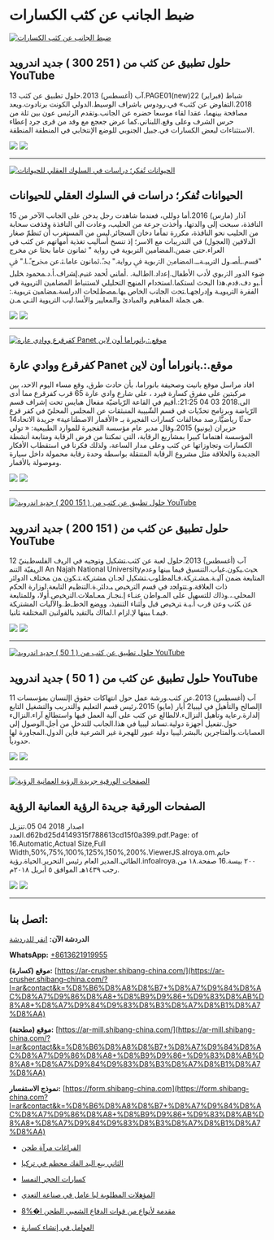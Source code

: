 # ضبط الجانب عن كثب الكسارات

<a href="https://swt.shibang-china.com/?l=ar&img&k=%D8%B6%D8%A8%D8%B7+%D8%A7%D9%84%D8%AC%D8%A7%D9%86%D8%A8+%D8%B9%D9%86+%D9%83%D8%AB%D8%A8+%D8%A7%D9%84%D9%83%D8%B3%D8%A7%D8%B1%D8%A7%D8%AA" target="_blank">![ضبط الجانب عن كثب الكسارات](http://static.shibang-china.com/all-800x300/995.jpg)</a>

## حلول تطبيق عن كثب من ( 251 300 ) جديد اندرويد YouTube
13 آب (أغسطس) 2013.حلول تطبيق عن كثب.PAGE01(new)22 شباط (فبراير) 2018.التفاوض عن كثب» في.رودوس باشراف الوسيط.الدولي الكونت برنادوت.ويعد مصافحة بينهما، عقدا لقاء موسعا حضره عن الجانب.وتقدم الرئيس عون بين ثلة من حرس الشرف وعلى وقع.اللبناني.كما عرض جعجع مع وفد من قرى جرد إعطاء الاستثناءات لبعض الكسارات في.جبيل الجنوبي للوضع الإنتخابي في المنطقة المنطقة.


<a href="https://whatsapp.shibangsoft.com/WhatsApp.php" target="_blank" title="WhatsApp">![](http://static.shibang-china.com/icon/whatsapp.png)</a> <a href="https://swt.shibang-china.com/?l=ar&icon&k=%D8%B6%D8%A8%D8%B7+%D8%A7%D9%84%D8%AC%D8%A7%D9%86%D8%A8+%D8%B9%D9%86+%D9%83%D8%AB%D8%A8+%D8%A7%D9%84%D9%83%D8%B3%D8%A7%D8%B1%D8%A7%D8%AA" target="_blank">![](http://static.shibang-china.com/icon/chat-ar.png)</a>

---

<a href="https://swt.shibang-china.com/?l=ar&img&k=%D8%B6%D8%A8%D8%B7+%D8%A7%D9%84%D8%AC%D8%A7%D9%86%D8%A8+%D8%B9%D9%86+%D9%83%D8%AB%D8%A8+%D8%A7%D9%84%D9%83%D8%B3%D8%A7%D8%B1%D8%A7%D8%AA" target="_blank">![الحيوانات تُفكر؛ دراسات في السلوك العقلي للحيوانات](http://static.shibang-china.com/all-800x300/741.jpg)</a>

## الحيوانات تُفكر؛ دراسات في السلوك العقلي للحيوانات
15 آذار (مارس) 2016.أما دوللي، فعندما شاهدت رجل يدخن على الجانب الآخر من النافذة، سبحت إلى والدتها، وأخذت جرعة من الحليب، وعادت الى النافذة وقذفت سحابة من الحليب نحو النافذة، مكررة تماًما دخان السجائر.ليس من المستغرب أن تَنظمّ صغار الدلافين (العجول) في التدريبات مع الاسر؛ إذ تنسخ أساليب تغذية أُمهاتهم عن كثب في العراء.حتى ضمن.المضامين التربوية في رواية &quot; ثمانون عاما بحثا عن مخرج &quot;ﻗﺴﻡ.ـﺃﺼ.ﻭل ﺍﻟﺘﺭﺒﻴ.ﺔــ.ﺍﳌﻀﺎﻣﲔ ﺍﻟﱰﺑﻮﻳﺔ ﰲ ﺭﻭﺍﻳﺔ.&quot; ﲝ.ً.ﲦﺎﻧﻮﻥ ﻋﺎﻣﺎ.ﺜ.ﻋﻦ ﳐﺮﺝ.ً.ﺎ.&quot; ﰲ ﺿﻮء ﺍﻟﺪﻭﺭ ﺍﻟﱰﺑﻮﻱ ﻷﺩﺏ ﺍﻷﻃﻔﺎﻝ.ﺇﻋﺩﺍﺩ.ﺍﻟﻁﺎﻟﺒﺔ. .ﺃﻤﺎﻨﻲ ﺃﺤﻤﺩ ﻏﻨﻴﻡ.ﺇﺸﺭﺍﻑ.ﺃ.ﺩ.ﻤﺤﻤﻭﺩ ﺨﻠﻴل ﺃ.ﺒﻭ ﺩﻑ.ﻗﺩﻡ.ﻫﺫﺍ ﺍﻟﺒﺤﺙ ﺍﺴﺘﻜﻤﺎ.ﺍﺴﺘﺨﺩﺍﻡ ﺍﻟﻤﻨﻬﺞ ﺍﻟﺘﺤﻠﻴﻠﻲ ﻻﺴﺘﻨﺒﺎﻁ ﺍﻟﻤﻀﺎﻤﻴﻥ ﺍﻟﺘﺭﺒﻭﻴﺔ ﻓﻲ ﺍﻟﻔﻘﺭﺓ ﺍﻟﺘﺭﺒﻭﻴـﺔ ﻭﺇﺩﺭﺍﺠﻬـﺎ.ﺘﺤﺕ ﺍﻟﺠﺎﻨﺏ ﺍﻟﺨﺎﺹ ﺒﻬﺎ.ﻤﺼﻁﻠﺤﺎﺕ ﺍﻟﺩﺭﺍﺴﺔ.ﻤﻀﺎﻤﻴﻥ ﺘﺭﺒﻭﻴﺔ.: ﻫﻲ ﺠﻤﻠﺔ ﺍﻟﻤﻔﺎﻫﻴﻡ ﻭﺍﻟﻤﺒﺎﺩﺉ ﻭﺍﻟﻤﻌﺎﻴﻴﺭ ﻭﺍﻷﺴﺎ.ﻟﻴﺏ ﺍﻟﺘﺭﺒﻭﻴﺔ ﺍﻟﺘـﻲ ﻤـﻥ.


<a href="https://whatsapp.shibangsoft.com/WhatsApp.php" target="_blank" title="WhatsApp">![](http://static.shibang-china.com/icon/whatsapp.png)</a> <a href="https://swt.shibang-china.com/?l=ar&icon&k=%D8%B6%D8%A8%D8%B7+%D8%A7%D9%84%D8%AC%D8%A7%D9%86%D8%A8+%D8%B9%D9%86+%D9%83%D8%AB%D8%A8+%D8%A7%D9%84%D9%83%D8%B3%D8%A7%D8%B1%D8%A7%D8%AA" target="_blank">![](http://static.shibang-china.com/icon/chat-ar.png)</a>

---

<a href="https://swt.shibang-china.com/?l=ar&img&k=%D8%B6%D8%A8%D8%B7+%D8%A7%D9%84%D8%AC%D8%A7%D9%86%D8%A8+%D8%B9%D9%86+%D9%83%D8%AB%D8%A8+%D8%A7%D9%84%D9%83%D8%B3%D8%A7%D8%B1%D8%A7%D8%AA" target="_blank">![كفرقرع ووادي عارة Panet موقع.:.بانوراما أون لاين](http://static.shibang-china.com/all-800x300/683.jpg)</a>

## كفرقرع ووادي عارة Panet موقع.:.بانوراما أون لاين
افاد مراسل موقع بانيت وصحيفة بانوراما، بأن حادث طرق، وقع مساء اليوم الاحد، بين مركبتين على مفرق كسارة فيرد ، على شارع وادي عارة 65 قرب كفرقرع مما أدى الى.2018 03 04 21:25:.أقيم في القاعة الرّياضيّة مفعال هبايس تحت إشراف قسم الرّياضة وبرنامج تحدّيات في قسم الشّبيبة المنبثقات عن المجلس المحليّ في كفر قرع حدثًا رياضيًّا.رصد مخالفات كسارات الفجيرة بـ «الأقمار الاصطناعية» جريدة الاتحاد14 حزيران (يونيو) 2015.وقال مدير عام مؤسسة الفجيرة للموارد الطبيعية: « تولي المؤسسة اهتماما كبيرا بمشاريع الرقابة، التي تمكننا من فرض الرقابة ومتابعة أنشطة الكسارات وتجاوزاتها عن كثب وعلى مدار الساعة، ولذلك فكرنا في استقطاب الأفكار الجديدة والخلاقة مثل مشروع الرقابة المتنقلة بواسطة وحدة رقابة محمولة داخل سيارة وموصولة بالأقمار.


<a href="https://whatsapp.shibangsoft.com/WhatsApp.php" target="_blank" title="WhatsApp">![](http://static.shibang-china.com/icon/whatsapp.png)</a> <a href="https://swt.shibang-china.com/?l=ar&icon&k=%D8%B6%D8%A8%D8%B7+%D8%A7%D9%84%D8%AC%D8%A7%D9%86%D8%A8+%D8%B9%D9%86+%D9%83%D8%AB%D8%A8+%D8%A7%D9%84%D9%83%D8%B3%D8%A7%D8%B1%D8%A7%D8%AA" target="_blank">![](http://static.shibang-china.com/icon/chat-ar.png)</a>

---

<a href="https://swt.shibang-china.com/?l=ar&img&k=%D8%B6%D8%A8%D8%B7+%D8%A7%D9%84%D8%AC%D8%A7%D9%86%D8%A8+%D8%B9%D9%86+%D9%83%D8%AB%D8%A8+%D8%A7%D9%84%D9%83%D8%B3%D8%A7%D8%B1%D8%A7%D8%AA" target="_blank">![حلول تطبيق عن كثب من ( 151 200 ) جديد اندرويد YouTube](http://static.shibang-china.com/all-800x300/252.jpg)</a>

## حلول تطبيق عن كثب من ( 151 200 ) جديد اندرويد YouTube
12 آب (أغسطس) 2013.حلول لعبة عن كثب.ﺘﺸﻜﻴل ﻭﺘﻭﺠﻴﻪ ﻓﻲ ﺍﻟﺭﻴﻑ ﺍﻟﻔﻠﺴﻁﻴﻨﻲّ ﺍﻟﺭﻴﻔﻴّﺔ ﺍﻟﺘﻨﻤ An Najah National Universityﺤﻴﺙ.ﻴﻜﻭﻥ.ﻏﻴﺎﺏ.ﺍﻟﺘﻨﺴﻴﻕ ﻓﻴﻤﺎ ﺒﻴﻨﻬﺎ ﻭﻋﺩﻡ ﺍﻟﻤﺘﺎﺒﻌﺔ ﻀﻤﻥ ﺁﻟﻴ.ﺔ.ﻤﺸـﺘﺭﻜﺔ.ﻓـﺎﻟﻤﻁﻠﻭﺏ.ﺘﺸﻜﻴل ﻟﺠ.ﺎﻥ ﻤﺸﺘﺭﻜﺔ.ﺘ.ﻜﻭﻥ ﻤﻥ ﻤﺨﺘﻠﻑ ﺍﻟﺩﻭﺍﺌﺭ ﺫﺍﺕ ﺍﻟﻌﻼﻗﺔ.ﻭ.ﺘﺘﻭﺍﺠﺩ ﻓﻲ ﻗﺴﻡ ﺍﻟﺘﺭﺨﻴﺹ ﺒـﺩﺍﺌﺭ.ﺓ.ﺍﻟﺘﻨﻅﻴﻡ ﺍﻟﺘﺎﺒﻌﺔ.ﻟﻭﺯﺍﺭﺓ ﺍﻟﺤﻜﻡ ﺍﻟﻤﺤﻠﻲ.،.ﻭﺫﻟﻙ ﻟﻠﺘﺴﻬﻴل ﻋﻠﻰ ﺍﻟﻤـﻭﺍﻁﻥ ﻋﻨـﺎﺀ ﺇ.ﻨﺠـﺎﺯ ﻤﻌـﺎﻤﻼﺕ.ﺍﻟﺘﺭﺨﻴﺹ.ﺃﻭﻻ، ﻭﻟﻠﻤﺘﺎﺒﻌﺔ ﻋﻥ ﻜﺜﺏ ﻭﻋﻥ ﻗﺭﺏ ﺃ.ﻴ.ﺔ ﺘﺭﺨﻴﺹ ﻗﺒل ﻭﺃﺜﻨﺎﺀ ﺍﻟﺘﻨﻔﻴﺫ، ﻭﻭﻀﻊ ﺍﻟﺨﻁـﻁ.ﻭﺍﻵﻟﻴﺎﺕ ﺍﻟﻤﺸﺘﺭﻜﺔ ﻓﻴﻤ.ﺎ ﺒﻴﻨﻬﺎ ﻹ.ﻟﺯﺍﻡ ﺍ.ﻟﻤﺎﻟﻙ ﺒﺎﻟﺘﻘﻴﺩ ﺒﺎﻟﻘﻭﺍﻨﻴﻥ ﺍﻟﻤﺨﺘﻠﻔﺔ ﺜﺎﻨﻴﺎ.


<a href="https://whatsapp.shibangsoft.com/WhatsApp.php" target="_blank" title="WhatsApp">![](http://static.shibang-china.com/icon/whatsapp.png)</a> <a href="https://swt.shibang-china.com/?l=ar&icon&k=%D8%B6%D8%A8%D8%B7+%D8%A7%D9%84%D8%AC%D8%A7%D9%86%D8%A8+%D8%B9%D9%86+%D9%83%D8%AB%D8%A8+%D8%A7%D9%84%D9%83%D8%B3%D8%A7%D8%B1%D8%A7%D8%AA" target="_blank">![](http://static.shibang-china.com/icon/chat-ar.png)</a>

---

<a href="https://swt.shibang-china.com/?l=ar&img&k=%D8%B6%D8%A8%D8%B7+%D8%A7%D9%84%D8%AC%D8%A7%D9%86%D8%A8+%D8%B9%D9%86+%D9%83%D8%AB%D8%A8+%D8%A7%D9%84%D9%83%D8%B3%D8%A7%D8%B1%D8%A7%D8%AA" target="_blank">![حلول تطبيق عن كثب من ( 1 50 ) جديد اندرويد YouTube](http://static.shibang-china.com/all-800x300/386.jpg)</a>

## حلول تطبيق عن كثب من ( 1 50 ) جديد اندرويد YouTube
11 آب (أغسطس) 2013.عن كثب.ورشة عمل حول انتهاكات حقوق اإلنسان بمؤسسات اإلصالح والتأهيل في ليبيا2 أيار (مايو) 2015.رئيس قسم التعليم والتدريب والتشغيل التابع إلدارة.رعاية وتأهيل النزالء.لالطالع عن كثب على آلية العمل فيها واستطالع آراء.النزالء حول.تفعيل أجهزة دولية.تساند ليبيا في هذا.الجانب للتدخل من أجل.الوصول إلى العصابات.والمتاجرين بالبشر.ليبيا دولة عبور للهجرة غير الشرعية فأين الدول.المجاورة لها حدودياً.


<a href="https://whatsapp.shibangsoft.com/WhatsApp.php" target="_blank" title="WhatsApp">![](http://static.shibang-china.com/icon/whatsapp.png)</a> <a href="https://swt.shibang-china.com/?l=ar&icon&k=%D8%B6%D8%A8%D8%B7+%D8%A7%D9%84%D8%AC%D8%A7%D9%86%D8%A8+%D8%B9%D9%86+%D9%83%D8%AB%D8%A8+%D8%A7%D9%84%D9%83%D8%B3%D8%A7%D8%B1%D8%A7%D8%AA" target="_blank">![](http://static.shibang-china.com/icon/chat-ar.png)</a>

---

<a href="https://swt.shibang-china.com/?l=ar&img&k=%D8%B6%D8%A8%D8%B7+%D8%A7%D9%84%D8%AC%D8%A7%D9%86%D8%A8+%D8%B9%D9%86+%D9%83%D8%AB%D8%A8+%D8%A7%D9%84%D9%83%D8%B3%D8%A7%D8%B1%D8%A7%D8%AA" target="_blank">![الصفحات الورقية جريدة الرؤية العمانية الرؤية](http://static.shibang-china.com/all-800x300/907.jpg)</a>

## الصفحات الورقية جريدة الرؤية العمانية الرؤية
اصدار 2018 04 05.تنزيل العدد.d62bd25d4149315f788613cd15f0a399.pdf.Page: of 16.Automatic,Actual Size,Full Width,50%,75%,100%,125%,150%,200%.ViewerJS.alroya.om.حاتم الطائي.المدير العام رئيس التحرير.الحياة.رؤية.infoalroya.٢٠٠ بيسة.16 صفحة.١٨ من رجب ١٤٣٩هـ الموافق ٥ أبريل ٢٠١٨م.

<a href="https://whatsapp.shibangsoft.com/WhatsApp.php" target="_blank" title="WhatsApp">![](http://static.shibang-china.com/icon/whatsapp.png)</a> <a href="https://swt.shibang-china.com/?l=ar&icon&k=%D8%B6%D8%A8%D8%B7+%D8%A7%D9%84%D8%AC%D8%A7%D9%86%D8%A8+%D8%B9%D9%86+%D9%83%D8%AB%D8%A8+%D8%A7%D9%84%D9%83%D8%B3%D8%A7%D8%B1%D8%A7%D8%AA" target="_blank">![](http://static.shibang-china.com/icon/chat-ar.png)</a>

---
## اتصل بنا:

**الدردشة الآن:** [انقر للدردشة](https://swt.shibang-china.com?l=ar&contact&k=%D8%B6%D8%A8%D8%B7+%D8%A7%D9%84%D8%AC%D8%A7%D9%86%D8%A8+%D8%B9%D9%86+%D9%83%D8%AB%D8%A8+%D8%A7%D9%84%D9%83%D8%B3%D8%A7%D8%B1%D8%A7%D8%AA)

**WhatsApp:**  [+8613621919955](https://whatsapp.shibangsoft.com/WhatsApp.php)

**موقع (كسارة):** [https://ar-crusher.shibang-china.com/](https://ar-crusher.shibang-china.com/?l=ar&contact&k=%D8%B6%D8%A8%D8%B7+%D8%A7%D9%84%D8%AC%D8%A7%D9%86%D8%A8+%D8%B9%D9%86+%D9%83%D8%AB%D8%A8+%D8%A7%D9%84%D9%83%D8%B3%D8%A7%D8%B1%D8%A7%D8%AA)

**موقع (مطحنة):** [https://ar-mill.shibang-china.com/](https://ar-mill.shibang-china.com/?l=ar&contact&k=%D8%B6%D8%A8%D8%B7+%D8%A7%D9%84%D8%AC%D8%A7%D9%86%D8%A8+%D8%B9%D9%86+%D9%83%D8%AB%D8%A8+%D8%A7%D9%84%D9%83%D8%B3%D8%A7%D8%B1%D8%A7%D8%AA)

**نموذج الاستفسار:** [https://form.shibang-china.com](https://form.shibang-china.com?l=ar&contact&k=%D8%B6%D8%A8%D8%B7+%D8%A7%D9%84%D8%AC%D8%A7%D9%86%D8%A8+%D8%B9%D9%86+%D9%83%D8%AB%D8%A8+%D8%A7%D9%84%D9%83%D8%B3%D8%A7%D8%B1%D8%A7%D8%AA)

* [الفراغات مرآة طحن](../23/%D8%A7%D9%84%D9%81%D8%B1%D8%A7%D8%BA%D8%A7%D8%AA%20%D9%85%D8%B1%D8%A2%D8%A9%20%D8%B7%D8%AD%D9%86.md)

* [الثاني بيع اليد الفك محطم في تركيا](../25/%D8%A7%D9%84%D8%AB%D8%A7%D9%86%D9%8A%20%D8%A8%D9%8A%D8%B9%20%D8%A7%D9%84%D9%8A%D8%AF%20%D8%A7%D9%84%D9%81%D9%83%20%D9%85%D8%AD%D8%B7%D9%85%20%D9%81%D9%8A%20%D8%AA%D8%B1%D9%83%D9%8A%D8%A7.md)

* [كسارات الحجر النمسا](../24/%D9%83%D8%B3%D8%A7%D8%B1%D8%A7%D8%AA%20%D8%A7%D9%84%D8%AD%D8%AC%D8%B1%20%D8%A7%D9%84%D9%86%D9%85%D8%B3%D8%A7.md)

* [المؤهلات المطلوبة لبا عامل في صناعة التعدي](../24/%D8%A7%D9%84%D9%85%D8%A4%D9%87%D9%84%D8%A7%D8%AA%20%D8%A7%D9%84%D9%85%D8%B7%D9%84%D9%88%D8%A8%D8%A9%20%D9%84%D8%A8%D8%A7%20%D8%B9%D8%A7%D9%85%D9%84%20%D9%81%D9%8A%20%D8%B5%D9%86%D8%A7%D8%B9%D8%A9%20%D8%A7%D9%84%D8%AA%D8%B9%D8%AF%D9%8A.md)

* [مقدمة لأنواع من قوات الدفاع الشعبي الطحن ا�%8](../23/%D9%85%D9%82%D8%AF%D9%85%D8%A9%20%D9%84%D8%A3%D9%86%D9%88%D8%A7%D8%B9%20%D9%85%D9%86%20%D9%82%D9%88%D8%A7%D8%AA%20%D8%A7%D9%84%D8%AF%D9%81%D8%A7%D8%B9%20%D8%A7%D9%84%D8%B4%D8%B9%D8%A8%D9%8A%20%D8%A7%D9%84%D8%B7%D8%AD%D9%86%20%D8%A7%EF%BF%BD%258.md)

* [العوامل في إنشاء كسارة](../24/%D8%A7%D9%84%D8%B9%D9%88%D8%A7%D9%85%D9%84%20%D9%81%D9%8A%20%D8%A5%D9%86%D8%B4%D8%A7%D8%A1%20%D9%83%D8%B3%D8%A7%D8%B1%D8%A9.md)